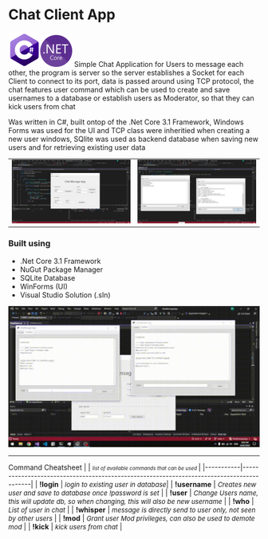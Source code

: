 # Chat Client App

<img src="https://github.com/ggboots/Chat-Client/blob/main/src/cSharp_logo.png" alt="CSharpLogo" style="width:64px;"/><img src="https://github.com/ggboots/Chat-Client/blob/main/src/netcore_logo.png" alt="netcore" style="width:64px;"/>
Simple Chat Application for Users to message each other, the program is server so the server establishes a Socket for each Client to connect to its port, data is passed around using TCP protocol, 
the chat features user command which can be used to create and save usernames to a database or establish users as Moderator, so that they can kick users from chat

Was written in C#, built ontop of the .Net Core 3.1 Framework,
Windows Forms was used for the UI and TCP class were inheritied when creating a new user windows, SQlite was used as backend database when saving new users and for retrieving existing user data

|                                                 |                                                  |
| :---------------------------------------------: | :----------------------------------------------: |
| ![ChatPreview1](/src/ChatMessageAppPreview.png) | ![ChatPreview2](/src/ChatMessageAppPreview2.png) |

### Built using

- .Net Core 3.1 Framework
- NuGut Package Manager
- SQLite Database
- WinForms (UI)
- Visual Studio Solution (.sln)

<p align="center">
  <img src="https://github.com/ggboots/Chat-Client/blob/main/src/ChatClientApp.gif" alt="ChatClient GIF" style="width: 640px;"/>
</p>

---

Command Cheatsheet
| | <font size="1">_list of available commands that can be used_ </font> |
|-----------|------------------------------------------------------------------------------------------|
| **!login** | <font size="2">_login to existing user in database_</font>|
| **!username** | <font size="2">_Creates new user and save to database once !password is set_</font> |
| **!user** | <font size="2">_Change Users name, this will update db, so when changing, this will also be new username_</font> |
| **!who** | <font size="2">_List of user in chat_</font> |
| **!whisper** | <font size="2">_message is directly send to user only, not seen by other users_</font> |
| **!mod** | <font size="2">_Grant user Mod privileges, can also be used to demote mod_</font> |
| **!kick** | <font size="2">_kick users from chat_</font> |
